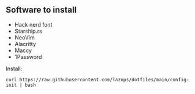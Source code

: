 ## Software to install

* Hack nerd font
* Starship.rs
* NeoVim
* Alacritty
* Maccy
* 1Password

Install:

`curl https://raw.githubusercontent.com/lazops/dotfiles/main/config-init | bash`
